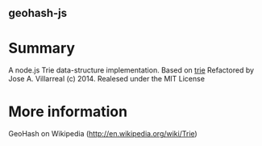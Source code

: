 geohash-js
----------

Summary
======
A node.js Trie data-structure implementation.
Based on [trie](https://github.com/odhyan/trie) 
Refactored by Jose A. Villarreal (c) 2014. Realesed under the MIT License

More information
================
GeoHash on Wikipedia (http://en.wikipedia.org/wiki/Trie)
